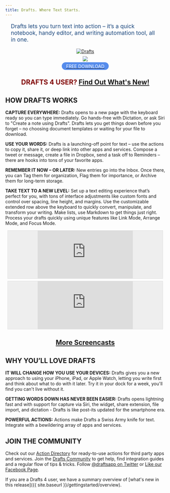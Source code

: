 ```yaml
---
title: Drafts. Where Text Starts.
---
```


<div style="margin: 1em 1em;font-size: 1.25em;color: #1B477D;font-weight:medium;">
Drafts lets you turn text into action – it’s a quick notebook, handy editor, and writing automation tool, all in one.
</div>

<div class="doc-image" style="max-width: 80%; text-align:center; margin: auto;">
  <a href="{{ site.app-store-url }}">
    <img src="{{ site.baseurl }}/images/drafts-devices.png" alt="Drafts"/>
    </a>
<div>
  <a href="{{ site.app-store-url }}">
    <img src="{{ site.baseurl }}/images/appstore.svg" style='margin: .5em;'><br>
    <span style="margin:.5em;text-decoration:none;font-weight:medium;color:white;background-color:#568CEC;padding:.25em 1em;margin: 1em;font-size: 1em;border-radius: 16px;">FREE DOWNLOAD</span>
  </a>
</div>
</div>

<h2 style='text-align:center;color:maroon;margin-bottom:1.5em;'>DRAFTS 4 USER? <a href="/gettingstarted/overview">Find Out What's New!</a></h2>

## HOW DRAFTS WORKS

**CAPTURE EVERYWHERE:**
Drafts opens to a new page with the keyboard ready so you can type immediately. Go hands-free with Dictation, or ask Siri to "Create a note using Drafts". Drafts lets you get things down before you forget – no choosing document templates or waiting for your file to download.

**USE YOUR WORDS:**
Drafts is a launching-off point for text – use the actions to copy it, share it, or deep link into other apps and services. Compose a tweet or message, create a file in Dropbox, send a task off to Reminders – there are hooks into tons of your favorite apps.

**REMEMBER IT NOW – OR LATER:**
New entries go into the Inbox. Once there, you can Tag them for organization, Flag them for importance, or Archive them for long-term storage.

**TAKE TEXT TO A NEW LEVEL:**
Set up a text editing experience that’s perfect for you, with tons of interface adjustments like custom fonts and control over spacing, line height, and margins. Use the customizable extended row above the keyboard to quickly convert, manipulate, and transform your writing. Make lists, use Markdown to get things just right. Process your drafts quickly using unique features like Link Mode, Arrange Mode, and Focus Mode.

<div class='pure-g'>
  <div class='pure-u-1-1 pure-u-md-1-2' style='text-align:center;'>
    <div style='border:1px solid #ddd;background:#eee;margin:.5em;'>
      <div class='embed-container'>
        <iframe src='https://player.vimeo.com/video/263943764' frameborder='0' webkitAllowFullScreen mozallowfullscreen allowFullScreen></iframe>
      </div>
    </div>
  </div>
  <div class='pure-u-1-1 pure-u-md-1-2' style='text-align:center;'>
    <div style='border:1px solid #ddd;background:#eee;margin:.5em;'>
      <div class='embed-container'>
        <iframe src='https://player.vimeo.com/video/263948739' frameborder='0' webkitAllowFullScreen mozallowfullscreen allowFullScreen></iframe>
      </div>
    </div>
  </div>
  <div class='pure-u-1-1'>
    <h2 style='text-align:center;color:maroon;margin-bottom:1.5em;'><a href="/screencasts">More Screencasts</a></h2>
  </div>
</div>

## WHY YOU’LL LOVE DRAFTS

**IT WILL CHANGE HOW YOU USE YOUR DEVICES:**
Drafts gives you a new approach to using your iPhone, iPad, or Apple Watch, letting you write first and think about what to do with it later. Try it in your dock for a week, you'll find you can't live without it.

**GETTING WORDS DOWN HAS NEVER BEEN EASIER:**
Drafts opens lightning fast and with support for capture via Siri, the widget, share extension, file import, and dictation - Drafts is like post-its updated for the smartphone era.

**POWERFUL ACTIONS:**
Actions make Drafts a Swiss Army knife for text. Integrate with a bewildering array of apps and services.

## JOIN THE COMMUNITY

Check out our [Action Directory](http://actions.getdrafts.com) for ready-to-use actions for third party apps and services. Join the [Drafts Community](https://forums.getdrafts.com) to get help, find integration guides and a regular flow of tips & tricks. Follow [@draftsapp on Twitter](http://twitter.com/draftsapp) or [Like our Facebook Page](https://www.facebook.com/draftsapp).

If you are a Drafts 4 user, we have a summary overview of [what's new in this release]({{ site.baseurl }}/gettingstarted/overview).
